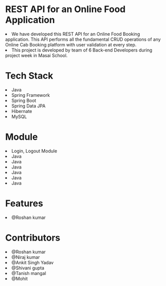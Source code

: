 # REST API for an Online Food Application
<li>We have developed this REST API for an Online Food Booking application. This API performs
  all the fundamental CRUD operations of any Online Cab Booking platform with user validation at every step.</li>
<li>This project is developed by team of 6 Back-end Developers during project week in Masai School.</li>

# Tech Stack
<li>Java</li>
<li>Spring Framework</li>
<li>Spring Boot</li>
<li>Spring Data JPA</li>
<li>Hibernate</li>
<li>MySQL</li>

# Module
<li>Login, Logout Module</li>
<li>Java</li>
<li>Java</li>
<li>Java</li>
<li>Java</li>
<li>Java</li>
<li>Java</li>

# Features
<li>@Roshan kumar</li>


# Contributors

<li>@Roshan kumar</li>
<li>@Niraj kumar</li>
<li>@Ankit Singh Yadav</li>
<li>@Shivani gupta</li>
<li>@Tanish mangal</li>
<li>@Mohit</li>




